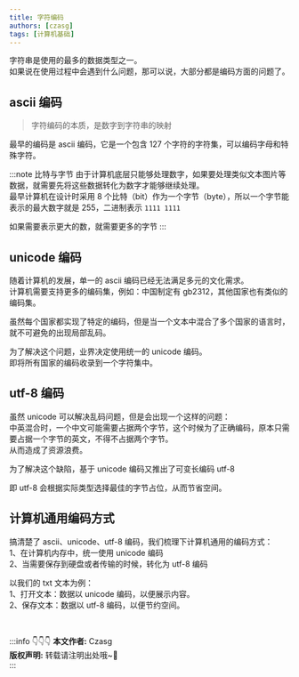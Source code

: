 ```yaml
---
title: 字符编码
authors: [czasg]
tags: [计算机基础]
---
```


字符串是使用的最多的数据类型之一。  
如果说在使用过程中会遇到什么问题，那可以说，大部分都是编码方面的问题了。

<!--truncate-->

## ascii 编码
> 字符编码的本质，是数字到字符串的映射

最早的编码是 ascii 编码，它是一个包含 127 个字符的字符集，可以编码字母和特殊字符。

:::note 比特与字节
由于计算机底层只能够处理数字，如果要处理类似文本图片等数据，就需要先将这些数据转化为数字才能够继续处理。  
最早计算机在设计时采用 8 个比特（bit）作为一个字节（byte），所以一个字节能表示的最大数字就是 255，二进制表示 `1111 1111`

如果需要表示更大的数，就需要更多的字节
:::

## unicode 编码
随着计算机的发展，单一的 ascii 编码已经无法满足多元的文化需求。  
计算机需要支持更多的编码集，例如：中国制定有 gb2312，其他国家也有类似的编码集。

虽然每个国家都实现了特定的编码，但是当一个文本中混合了多个国家的语言时，就不可避免的出现局部乱码。

为了解决这个问题，业界决定使用统一的 unicode 编码。  
即将所有国家的编码收录到一个字符集中。


## utf-8 编码
虽然 unicode 可以解决乱码问题，但是会出现一个这样的问题：  
中英混合时，一个中文可能需要占据两个字节，这个时候为了正确编码，原本只需要占据一个字节的英文，不得不占据两个字节。  
从而造成了资源浪费。

为了解决这个缺陷，基于 unicode 编码又推出了可变长编码 utf-8

即 utf-8 会根据实际类型选择最佳的字节占位，从而节省空间。


## 计算机通用编码方式
搞清楚了 ascii、unicode、utf-8 编码，我们梳理下计算机通用的编码方式：    
1、在计算机内存中，统一使用 unicode 编码    
2、当需要保存到硬盘或者传输的时候，转化为 utf-8 编码   


以我们的 txt 文本为例：  
1、打开文本：数据以 unicode 编码，以便展示内容。  
2、保存文本：数据以 utf-8 编码，以便节约空间。


<br/>

:::info 👇👇👇
**本文作者:** Czasg     
**版权声明:** 转载请注明出处哦~👮‍    
:::
